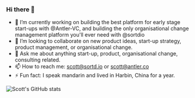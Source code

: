 ### Hi there 👋

 - 🔭 I’m currently working on building the best platform for early stage start-ups with @Antler-VC, and building the only organisational change management platform you'll ever need with @sortdio 
 - 👯 I’m looking to collaborate on new product ideas, start-up strategy, product management, or organisational change.
 - 💬 Ask me about anything start-up, product, organisational change, consulting related.
 - 📫 How to reach me: scott@sortd.io or scott@antler.co
 - ⚡ Fun fact: I speak mandarin and lived in Harbin, China for a year.

![Scott's GitHub stats](https://github-readme-stats.vercel.app/api?username=scotty595&count_private=true)
